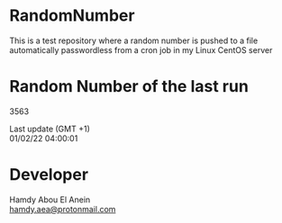 # RandomNumber    
This is a test repository where a random number is pushed to a file automatically passwordless from a cron job in my Linux CentOS server    
# Random Number of the last run   
3563
      
Last update (GMT +1)    
01/02/22 04:00:01
# Developer    
Hamdy Abou El Anein   
hamdy.aea@protonmail.com
